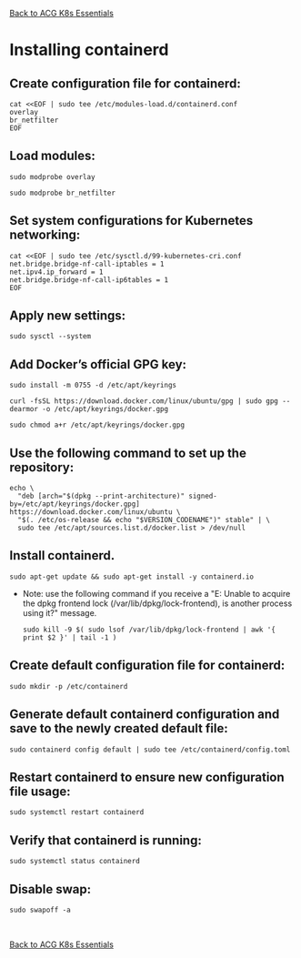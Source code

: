 [Back to ACG K8s Essentials](../main.md)

# Installing containerd

## Create configuration file for containerd:
```
cat <<EOF | sudo tee /etc/modules-load.d/containerd.conf
overlay
br_netfilter
EOF
```

## Load modules:
```
sudo modprobe overlay
```
```
sudo modprobe br_netfilter
```

## Set system configurations for Kubernetes networking:
```
cat <<EOF | sudo tee /etc/sysctl.d/99-kubernetes-cri.conf
net.bridge.bridge-nf-call-iptables = 1
net.ipv4.ip_forward = 1
net.bridge.bridge-nf-call-ip6tables = 1
EOF
```

## Apply new settings:
```
sudo sysctl --system
```

## Add Docker’s official GPG key:
```
sudo install -m 0755 -d /etc/apt/keyrings
```
```
curl -fsSL https://download.docker.com/linux/ubuntu/gpg | sudo gpg --dearmor -o /etc/apt/keyrings/docker.gpg
```
```
sudo chmod a+r /etc/apt/keyrings/docker.gpg
```

## Use the following command to set up the repository:
```
echo \
  "deb [arch="$(dpkg --print-architecture)" signed-by=/etc/apt/keyrings/docker.gpg] https://download.docker.com/linux/ubuntu \
  "$(. /etc/os-release && echo "$VERSION_CODENAME")" stable" | \
  sudo tee /etc/apt/sources.list.d/docker.list > /dev/null
```

## Install containerd. 
```
sudo apt-get update && sudo apt-get install -y containerd.io
```
* Note: use the following command  if you receive a "E: Unable to acquire the dpkg frontend lock (/var/lib/dpkg/lock-frontend), is another process using it?" message.
  ```
  sudo kill -9 $( sudo lsof /var/lib/dpkg/lock-frontend | awk '{ print $2 }' | tail -1 )
  ```

## Create default configuration file for containerd:
```
sudo mkdir -p /etc/containerd
```

## Generate default containerd configuration and save to the newly created default file:
```
sudo containerd config default | sudo tee /etc/containerd/config.toml
```

## Restart containerd to ensure new configuration file usage:
```
sudo systemctl restart containerd
```

## Verify that containerd is running:
```
sudo systemctl status containerd
```

## Disable swap:
```
sudo swapoff -a
```


<br>

[Back to ACG K8s Essentials](../main.md)